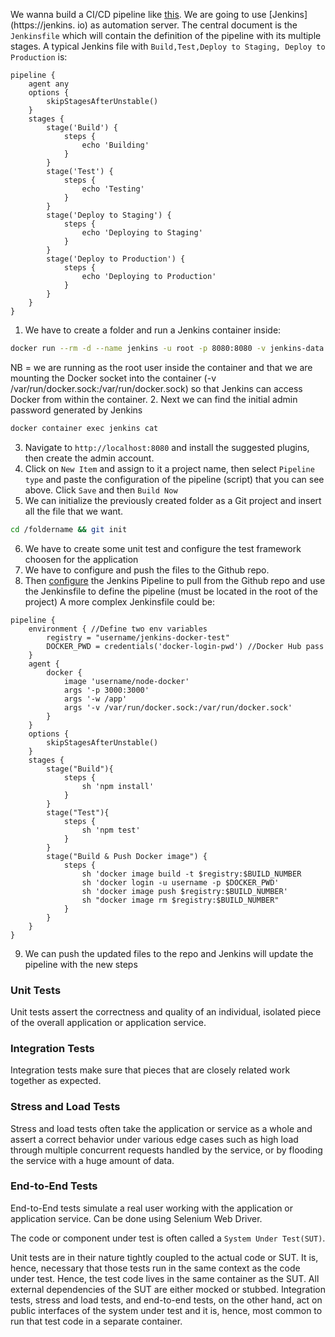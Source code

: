 We wanna build a CI/CD pipeline like [this](https://prnt.sc/ug0j67).
We are going to use [Jenkins](https://jenkins. io) as automation server.
The central document is the `Jenkinsfile` which will contain the definition of the pipeline with its multiple stages.
A typical Jenkins file with `Build,Test,Deploy to Staging, Deploy to Production` is:
```
pipeline {
    agent any
    options {
        skipStagesAfterUnstable()
    }
    stages {
        stage('Build') {
            steps {
                echo 'Building'
            }
        }
        stage('Test') {
            steps {
                echo 'Testing'
            }
        }
        stage('Deploy to Staging') {
            steps {
                echo 'Deploying to Staging'
            }
        }
        stage('Deploy to Production') {
            steps {
                echo 'Deploying to Production'
            }
        }
    }
}
```
1. We have to create a folder and run a Jenkins container inside:
```sh
docker run --rm -d --name jenkins -u root -p 8080:8080 -v jenkins-data:var/jenkins_home -v /var/run/docker.sock:/var/run/docker.sock -v "$HOME":/home jenkinsci/blueocean
```
NB = we are running as the root user inside the container and that we are
mounting the Docker socket into the container (-v /var/run/docker.sock:/var/run/docker.sock) so that Jenkins can access Docker from within the container.
2. Next we can find the initial admin password generated by Jenkins
```sh
docker container exec jenkins cat
```
3. Navigate to `http://localhost:8080` and install the suggested plugins, then create the admin account.
4. Click on `New Item` and assign to it a project name, then select `Pipeline type` and paste the configuration of the pipeline (script) that you can see above. Click `Save` and then `Build Now`
5. We can initialize the previously created folder as a Git project and insert all the file that we want. 
```sh
cd /foldername && git init
```
6. We have to create some unit test and configure the test framework choosen for the application
7. We have to configure and push the files to the Github repo.
8. Then [configure](https://prnt.sc/ug6ycz) the Jenkins Pipeline to pull from the Github repo and use the Jenkinsfile to define the pipeline (must be located in the root of the project)
A more complex Jenkinsfile could be:
```
pipeline {
    environment { //Define two env variables
        registry = "username/jenkins-docker-test"
        DOCKER_PWD = credentials('docker-login-pwd') //Docker Hub pass
    }
    agent {
        docker {
            image 'username/node-docker'
            args '-p 3000:3000'
            args '-w /app'
            args '-v /var/run/docker.sock:/var/run/docker.sock'
        }
    }
    options {
        skipStagesAfterUnstable()
    }
    stages {
        stage("Build"){
            steps {
                sh 'npm install'
            }
        }
        stage("Test"){
            steps {
                sh 'npm test'
            }
        }
        stage("Build & Push Docker image") {
            steps {
                sh 'docker image build -t $registry:$BUILD_NUMBER
                sh 'docker login -u username -p $DOCKER_PWD'
                sh 'docker image push $registry:$BUILD_NUMBER'
                sh "docker image rm $registry:$BUILD_NUMBER"
            }
        }
    }
}
```
9. We can push the updated files to the repo and Jenkins will update the pipeline with the new steps


### Unit Tests
Unit tests assert the correctness and quality of an individual, isolated piece of the overall application or application service.

### Integration Tests
Integration tests make sure that pieces that are closely related work together as expected.

### Stress and Load Tests
Stress and load tests often take the application or service as a whole and assert a correct behavior under various edge cases such as high load
through multiple concurrent requests handled by the service, or by flooding the service with a huge amount of data.

### End-to-End Tests
End-to-End tests simulate a real user working with the application or application service. Can be done using Selenium Web Driver.

The code or component under test is often called a `System Under Test(SUT)`.

Unit tests are in their nature tightly coupled to the actual code or SUT. It is, hence, necessary that those tests run in the same context as the code under test. Hence, the test code lives in the same container as the SUT. All external dependencies of the SUT are either
mocked or stubbed. Integration tests, stress and load tests, and end-to-end tests, on the other hand, act on public interfaces of the system under test and it is, hence, most common to run that test code in a separate container.

